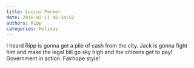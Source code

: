 ```yaml
---
title: Lucius Parker
date: 2018-02-11 06:34:52
authors: Ripp
categories: Holiday
---
```


 I heard Ripp is gonna get a pile of cash from the city. Jack is gonna fight him and make the legal bill go sky high and the citizens get to pay! Government in action. Fairhope style!